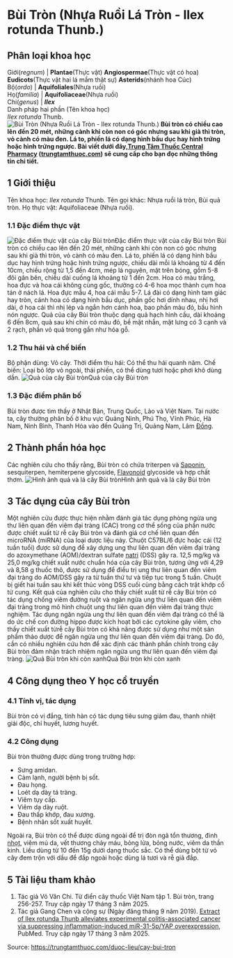 # Bùi Tròn (Nhựa Ruồi Lá Tròn - Ilex rotunda Thunb.)

Phân loại khoa học  
---  
Giới(_regnum_) |  **Plantae**(Thực vật) **Angiospermae**(Thực vật có hoa) **Eudicots**(Thực vật hai lá mầm thật sự) **Asterids**(nhánh hoa Cúc)  
Bộ(_ordo_) | **Aquifoliales**(Nhựa ruồi)  
Họ(_familia_) | **Aquifoliaceae**(Nhựa ruồi)  
Chi(_genus_) | **_Ilex_**  
Danh pháp hai phần (Tên khoa học)  
_Ilex rotunda_ Thunb.  
![Bùi Tròn \(Nhựa Ruồi Lá Tròn - Ilex rotunda Thunb.\)](https://trungtamthuoc.com/images/others/bui-tron-8858.jpg)
**Bùi tròn có chiều cao lên đến 20 mét, những cành khi còn non có góc nhưng sau khi già thì tròn, vỏ cành có màu đen. Lá to, phiến lá có dạng hình bầu dục hay hình trứng hoặc hình trứng ngược. Bài viết dưới đây,[Trung Tâm Thuốc Central Pharmacy](https://trungtamthuoc.com/ "Trung Tâm Thuốc Central Pharmacy") ([trungtamthuoc.com](https://trungtamthuoc.com/ "trungtamthuoc.com")) sẽ cung cấp cho bạn đọc những thông tin chi tiết.**
##  1 Giới thiệu
Tên khoa học: _Ilex rotunda_ Thunb.
Tên gọi khác: Nhựa ruồi lá tròn, Bùi quả tròn.
Họ thực vật: Aquifoliaceae (Nhựa ruồi).
### 1.1 Đặc điểm thực vật
![Đặc điểm thực vật của cây Bùi tròn](https://trungtamthuoc.com/images/item/bui-tron-0.jpg)Đặc điểm thực vật của cây Bùi tròn
Bùi tròn có chiều cao lên đến 20 mét, những cành khi còn non có góc nhưng sau khi già thì tròn, vỏ cành có màu đen.
Lá to, phiến lá có dạng hình bầu dục hay hình trứng hoặc hình trứng ngược, chiều dài mỗi lá khoảng từ 4 đến 10cm, chiều rộng từ 1,5 đến 4cm, mép lá nguyên, mặt trên bóng, gồm 5-8 đôi gân bên, chiều dài cuống lá khoảng từ 1 đến 2cm.
Hoa có màu trắng, hoa đực và hoa cái không cùng gốc, thường có 4-6 hoa mọc thành cụm hoa tán ở nách lá. Hoa đực mẫu 4, hoa cái mẫu 5-7. Lá đài có dạng hình tam giác hay tròn, cánh hoa có dạng hình bầu dục, phần gốc hơi dính nhau, nhị hơi dài, ở hoa cái thì nhị lép và ngắn hơn cánh hoa, bao phấn màu đỏ, bầu hình nón ngược.
Quả của cây Bùi tròn thuộc dạng quả hạch hình cầu, dài khoảng 6 đến 8cm, quả sau khi chín có màu đỏ, bề mặt nhẵn, mặt lưng có 3 cạnh và 2 rạch, phần vỏ quả trong gần như hóa gỗ.
### 1.2 Thu hái và chế biến
Bộ phận dùng: Vỏ cây.
Thời điểm thu hái: Có thể thu hái quanh năm.
Chế biến: Loại bỏ lớp vỏ ngoài, thái phiến, có thể dùng tươi hoặc phơi khô dùng dần.
![Quả của cây Bùi tròn](https://trungtamthuoc.com/images/item/cay-bui-tron.jpg)Quả của cây Bùi tròn
### 1.3 Đặc điểm phân bố
Bùi tròn được tìm thấy ở Nhật Bản, Trung Quốc, Lào và Việt Nam. Tại nước ta, cây thường phân bố ở khu vực Quảng Ninh, Phú Thọ, Vĩnh Phúc, Hà Nam, Ninh Bình, Thanh Hóa vào đến Quảng Trị, Quảng Nam, Lâm [Đồng](https://trungtamthuoc.com/hoat-chat/dong "Đồng").
##  2 Thành phần hóa học
Các nghiên cứu cho thấy rằng, Bùi tròn có chứa triterpen và [Saponin](https://trungtamthuoc.com/hoat-chat/saponin "Saponin"), sesquiterpen, hemiterpene glycoside, [Flavonoid](https://trungtamthuoc.com/hoat-chat/flavonoid "Flavonoid") glycoside và hợp chất thơm.
![Hình ảnh quả và lá cây Bùi tròn](https://trungtamthuoc.com/images/item/cay-bui-tron-0.jpg)Hình ảnh quả và lá cây Bùi tròn
##  3 Tác dụng của cây Bùi tròn
Một nghiên cứu được thực hiện nhằm đánh giá tác dụng phòng ngừa ung thư liên quan đến viêm đại tràng (CAC) trong cơ thể sống của phần nước được chiết xuất từ ​​rễ cây Bùi tròn và đánh giá cơ chế liên quan đến microRNA (miRNA) của loại dược liệu này.
Chuột C57BL/6 đực hoặc cái (12 tuần tuổi) được sử dụng để xây dựng ung thư liên quan đến viêm đại tràng do azoxymethane (AOM)/dextran sulfate [natri](https://trungtamthuoc.com/hoat-chat/natri "natri") (DSS) gây ra. 12,5 mg/kg và 25,0 mg/kg chiết xuất nước chuẩn hóa của cây Bùi tròn, tương ứng với 4,29 và 8,58 g thuốc thô, được sử dụng để điều trị ung thư liên quan đến viêm đại tràng do AOM/DSS gây ra từ tuần thứ tư và tiếp tục trong 5 tuần. Chuột bị giết hai tuần sau khi kết thúc vòng DSS cuối cùng bằng cách trật khớp cổ tử cung.
Kết quả của nghiên cứu cho thấy chiết xuất từ ​​rễ cây Bùi tròn có tác dụng chống viêm đường ruột và ngăn ngừa ung thư liên quan đến viêm đại tràng trong mô hình chuột ung thư liên quan đến viêm đại tràng thực nghiệm. Tác dụng ngăn ngừa ung thư liên quan đến viêm đại tràng có thể là do ức chế con đường hippo được kích hoạt bởi các cytokine gây viêm, cho thấy chiết xuất từ ​​rễ cây Bùi tròn có khả năng được sử dụng như một sản phẩm thảo dược để ngăn ngừa ung thư liên quan đến viêm đại tràng. Do đó, cần có nhiều nghiên cứu hơn để xác định các thành phần chính trong cây Bùi tròn đảm nhận trách nhiệm ngăn ngừa ung thư liên quan đến viêm đại tràng.
![Quả Bùi tròn khi còn xanh](https://trungtamthuoc.com/images/item/cay-bui-tron-1.jpg)Quả Bùi tròn khi còn xanh
##  4 Công dụng theo Y học cổ truyền
### 4.1 Tính vị, tác dụng
Bùi tròn có vị đắng, tính hàn có tác dụng tiêu sưng giảm đau, thanh nhiệt giải độc, chỉ huyết, lương huyết.
### 4.2 Công dụng
Bùi tròn thường được dùng trong trường hợp:
  * Sưng amidan.
  * Cảm lạnh, người bệnh bị sốt.
  * Đau họng.
  * Loét dạ dày tá tràng.
  * Viêm tụy cấp.
  * Viêm dạ dày ruột.
  * Đau thấp khớp, đau xương.
  * Bệnh nhân sốt xuất huyết.


Ngoài ra, Bùi tròn có thể được dùng ngoài để trị đòn ngã tổn thương, đinh [nhọt](https://trungtamthuoc.com/bai-viet/nhot "nhọt"), viêm mủ da, vết thương chảy máu, bỏng lửa, bỏng nước, viêm da thần kinh. Liều dùng từ 10 đến 15g dưới dạng thuốc sắc. Có thể dùng bột từ vỏ cây đem trộn với dầu để đắp ngoài hoặc dùng lá tươi và rễ giã đắp.
##  5 Tài liệu tham khảo
  1. Tác giả Võ Văn Chi. Từ điển cây thuốc Việt Nam tập 1. Bùi tròn, trang 256-257. Truy cập ngày 17 tháng 3 năm 2025.
  2. Tác giả Gang Chen và cộng sự (Ngày đăng tháng 9 năm 2019). [Extract of Ilex rotunda Thunb alleviates experimental colitis-associated cancer via suppressing inflammation-induced miR-31-5p/YAP overexpression](https://pubmed.ncbi.nlm.nih.gov/31100679/), PubMed. Truy cập ngày 17 tháng 3 năm 2025.




Source: https://trungtamthuoc.com/duoc-lieu/cay-bui-tron